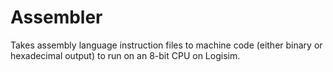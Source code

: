# Assembler
Takes assembly language instruction files to machine code (either binary or hexadecimal output) to run on an 8-bit CPU on Logisim.  

